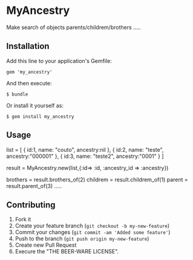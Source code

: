 # MyAncestry

Make search of objects parents/childrem/brothers .....


## Installation

Add this line to your application's Gemfile:

    gem 'my_ancestry'

And then execute:

    $ bundle

Or install it yourself as:

    $ gem install my_ancestry

## Usage

  list = [
          {
            id:1,
            name: "couto",
            ancestry:nil
          },
          {
            id:2,
            name: "teste",
            ancestry:"000001"
          },
          {
            id:3,
            name: "teste2",
            ancestry:"0001"
          }
        ]

  result = MyAncestry.new(list,{:id=> :id, :ancestry_id => :ancestry})

  brothers = result.brothers_of(2)
  childrem = result.childrem_of(1)
  parent = result.parent_of(3)
  .....


## Contributing

1. Fork it
2. Create your feature branch (`git checkout -b my-new-feature`)
3. Commit your changes (`git commit -am 'Added some feature'`)
4. Push to the branch (`git push origin my-new-feature`)
5. Create new Pull Request
6. Execure the "THE BEER-WARE LICENSE".